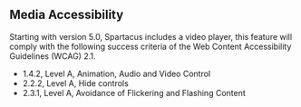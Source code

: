 ## Media Accessibility

Starting with version 5.0, Spartacus includes a video player, this feature will comply with the following success criteria of the Web Content Accessibility Guidelines (WCAG) 2.1.

- 1.4.2, Level A, Animation, Audio and Video Control
- 2.2.2, Level A, Hide controls
- 2.3.1, Level A, Avoidance of Flickering and Flashing Content
